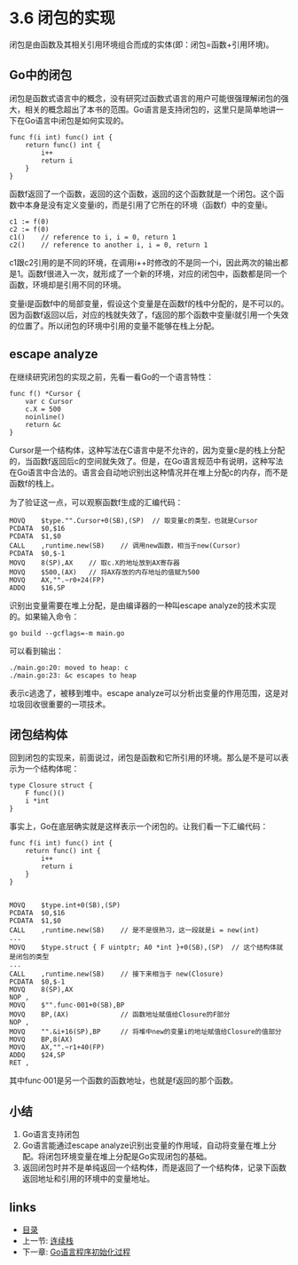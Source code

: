 # 3.6 闭包的实现

闭包是由函数及其相关引用环境组合而成的实体(即：闭包=函数+引用环境)。

## Go中的闭包

闭包是函数式语言中的概念，没有研究过函数式语言的用户可能很强理解闭包的强大，相关的概念超出了本书的范围。Go语言是支持闭包的，这里只是简单地讲一下在Go语言中闭包是如何实现的。

	func f(i int) func() int {
		return func() int {
			i++
			return i
		}
	}

函数f返回了一个函数，返回的这个函数，返回的这个函数就是一个闭包。这个函数中本身是没有定义变量i的，而是引用了它所在的环境（函数f）中的变量i。

	c1 := f(0)
	c2 := f(0)
	c1()	// reference to i, i = 0, return 1
	c2()	// reference to another i, i = 0, return 1

c1跟c2引用的是不同的环境，在调用i++时修改的不是同一个i，因此两次的输出都是1。函数f很进入一次，就形成了一个新的环境，对应的闭包中，函数都是同一个函数，环境却是引用不同的环境。

变量i是函数f中的局部变量，假设这个变量是在函数f的栈中分配的，是不可以的。因为函数f返回以后，对应的栈就失效了，f返回的那个函数中变量i就引用一个失效的位置了。所以闭包的环境中引用的变量不能够在栈上分配。

## escape analyze

在继续研究闭包的实现之前，先看一看Go的一个语言特性：

	func f() *Cursor {
		var c Cursor
		c.X = 500
		noinline()
		return &c
	}

Cursor是一个结构体，这种写法在C语言中是不允许的，因为变量c是的栈上分配的，当函数f返回后c的空间就失效了。但是，在Go语言规范中有说明，这种写法在Go语言中合法的。语言会自动地识别出这种情况并在堆上分配c的内存，而不是函数f的栈上。

为了验证这一点，可以观察函数f生成的汇编代码：

	MOVQ	$type."".Cursor+0(SB),(SP)	// 取变量c的类型，也就是Cursor
	PCDATA	$0,$16
	PCDATA	$1,$0
	CALL	,runtime.new(SB)	// 调用new函数，相当于new(Cursor)
	PCDATA	$0,$-1
	MOVQ	8(SP),AX	// 取c.X的地址放到AX寄存器
	MOVQ	$500,(AX)	// 将AX存放的内存地址的值赋为500
	MOVQ	AX,"".~r0+24(FP)
	ADDQ	$16,SP

识别出变量需要在堆上分配，是由编译器的一种叫escape analyze的技术实现的。如果输入命令：

	go build --gcflags=-m main.go

可以看到输出：

	./main.go:20: moved to heap: c
	./main.go:23: &c escapes to heap

表示c逃逸了，被移到堆中。escape analyze可以分析出变量的作用范围，这是对垃圾回收很重要的一项技术。

## 闭包结构体

回到闭包的实现来，前面说过，闭包是函数和它所引用的环境。那么是不是可以表示为一个结构体呢：

	type Closure struct {
		F func()() 
		i *int
	}

事实上，Go在底层确实就是这样表示一个闭包的。让我们看一下汇编代码：

	func f(i int) func() int {
		return func() int {
			i++
			return i
		}
	}


	MOVQ	$type.int+0(SB),(SP)
	PCDATA	$0,$16
	PCDATA	$1,$0
	CALL	,runtime.new(SB)	// 是不是很熟习，这一段就是i = new(int)	
	...	
	MOVQ	$type.struct { F uintptr; A0 *int }+0(SB),(SP)	// 这个结构体就是闭包的类型
	...
	CALL	,runtime.new(SB)	// 接下来相当于 new(Closure)
	PCDATA	$0,$-1
	MOVQ	8(SP),AX
	NOP	,
	MOVQ	$"".func·001+0(SB),BP
	MOVQ	BP,(AX)				// 函数地址赋值给Closure的F部分
	NOP	,
	MOVQ	"".&i+16(SP),BP		// 将堆中new的变量i的地址赋值给Closure的值部分
	MOVQ	BP,8(AX)
	MOVQ	AX,"".~r1+40(FP)
	ADDQ	$24,SP
	RET	,

其中func·001是另一个函数的函数地址，也就是f返回的那个函数。

## 小结

1. Go语言支持闭包
2. Go语言能通过escape analyze识别出变量的作用域，自动将变量在堆上分配。将闭包环境变量在堆上分配是Go实现闭包的基础。
3. 返回闭包时并不是单纯返回一个结构体，而是返回了一个结构体，记录下函数返回地址和引用的环境中的变量地址。

## links
 * [目录](<preface.md>)
 * 上一节: [连续栈](<03.5.md>)
 * 下一章: [Go语言程序初始化过程](<04.0.md>)
